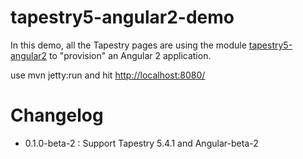 tapestry5-angular2-demo
======================

In this demo, all the Tapestry pages are using the module [tapestry5-angular2](https://github.com/ffacon/tapestry5-angular2) to "provision" an Angular 2 application.

use mvn jetty:run and hit  [http://localhost:8080/](http://localhost:8080/)

# Changelog 
* 0.1.0-beta-2 : Support Tapestry 5.4.1 and Angular-beta-2
